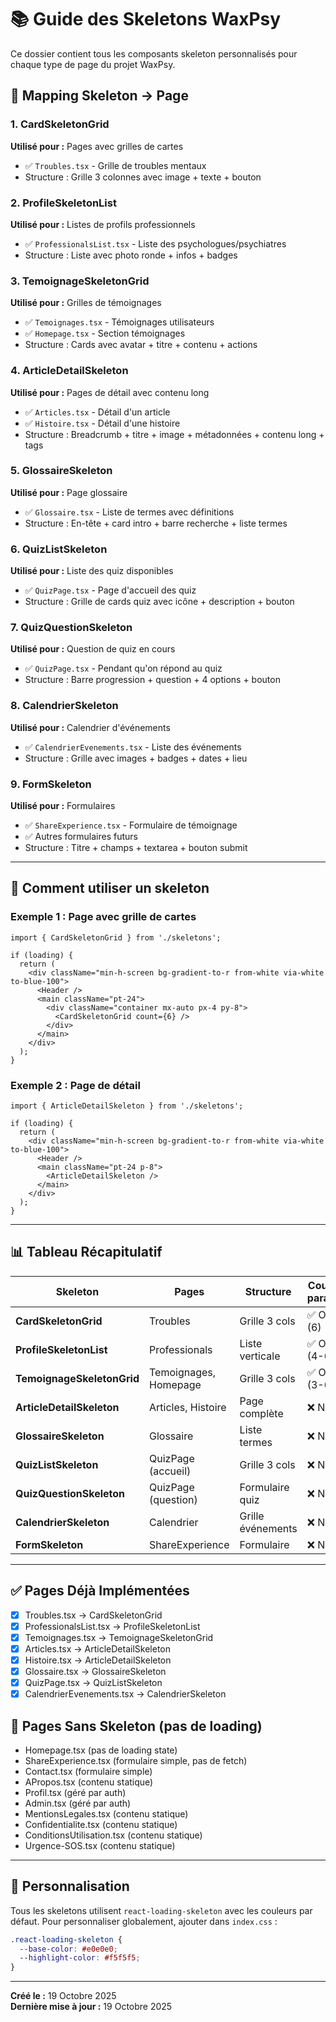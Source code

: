 # 📚 Guide des Skeletons WaxPsy

Ce dossier contient tous les composants skeleton personnalisés pour chaque type de page du projet WaxPsy.

## 🎯 Mapping Skeleton → Page

### **1. CardSkeletonGrid**
**Utilisé pour :** Pages avec grilles de cartes
- ✅ `Troubles.tsx` - Grille de troubles mentaux
- Structure : Grille 3 colonnes avec image + texte + bouton

### **2. ProfileSkeletonList**
**Utilisé pour :** Listes de profils professionnels
- ✅ `ProfessionalsList.tsx` - Liste des psychologues/psychiatres
- Structure : Liste avec photo ronde + infos + badges

### **3. TemoignageSkeletonGrid**
**Utilisé pour :** Grilles de témoignages
- ✅ `Temoignages.tsx` - Témoignages utilisateurs
- ✅ `Homepage.tsx` - Section témoignages
- Structure : Cards avec avatar + titre + contenu + actions

### **4. ArticleDetailSkeleton**
**Utilisé pour :** Pages de détail avec contenu long
- ✅ `Articles.tsx` - Détail d'un article
- ✅ `Histoire.tsx` - Détail d'une histoire
- Structure : Breadcrumb + titre + image + métadonnées + contenu long + tags

### **5. GlossaireSkeleton**
**Utilisé pour :** Page glossaire
- ✅ `Glossaire.tsx` - Liste de termes avec définitions
- Structure : En-tête + card intro + barre recherche + liste termes

### **6. QuizListSkeleton**
**Utilisé pour :** Liste des quiz disponibles
- ✅ `QuizPage.tsx` - Page d'accueil des quiz
- Structure : Grille de cards quiz avec icône + description + bouton

### **7. QuizQuestionSkeleton**
**Utilisé pour :** Question de quiz en cours
- ✅ `QuizPage.tsx` - Pendant qu'on répond au quiz
- Structure : Barre progression + question + 4 options + bouton

### **8. CalendrierSkeleton**
**Utilisé pour :** Calendrier d'événements
- ✅ `CalendrierEvenements.tsx` - Liste des événements
- Structure : Grille avec images + badges + dates + lieu

### **9. FormSkeleton**
**Utilisé pour :** Formulaires
- ✅ `ShareExperience.tsx` - Formulaire de témoignage
- ✅ Autres formulaires futurs
- Structure : Titre + champs + textarea + bouton submit

---

## 🔧 Comment utiliser un skeleton

### Exemple 1 : Page avec grille de cartes
```tsx
import { CardSkeletonGrid } from './skeletons';

if (loading) {
  return (
    <div className="min-h-screen bg-gradient-to-r from-white via-white to-blue-100">
      <Header />
      <main className="pt-24">
        <div className="container mx-auto px-4 py-8">
          <CardSkeletonGrid count={6} />
        </div>
      </main>
    </div>
  );
}
```

### Exemple 2 : Page de détail
```tsx
import { ArticleDetailSkeleton } from './skeletons';

if (loading) {
  return (
    <div className="min-h-screen bg-gradient-to-r from-white via-white to-blue-100">
      <Header />
      <main className="pt-24 p-8">
        <ArticleDetailSkeleton />
      </main>
    </div>
  );
}
```

---

## 📊 Tableau Récapitulatif

| Skeleton | Pages | Structure | Count param |
|----------|-------|-----------|-------------|
| **CardSkeletonGrid** | Troubles | Grille 3 cols | ✅ Oui (6) |
| **ProfileSkeletonList** | Professionals | Liste verticale | ✅ Oui (4-6) |
| **TemoignageSkeletonGrid** | Temoignages, Homepage | Grille 3 cols | ✅ Oui (3-6) |
| **ArticleDetailSkeleton** | Articles, Histoire | Page complète | ❌ Non |
| **GlossaireSkeleton** | Glossaire | Liste termes | ❌ Non |
| **QuizListSkeleton** | QuizPage (accueil) | Grille 3 cols | ❌ Non |
| **QuizQuestionSkeleton** | QuizPage (question) | Formulaire quiz | ❌ Non |
| **CalendrierSkeleton** | Calendrier | Grille événements | ❌ Non |
| **FormSkeleton** | ShareExperience | Formulaire | ❌ Non |

---

## ✅ Pages Déjà Implémentées

- [x] Troubles.tsx → CardSkeletonGrid
- [x] ProfessionalsList.tsx → ProfileSkeletonList
- [x] Temoignages.tsx → TemoignageSkeletonGrid
- [x] Articles.tsx → ArticleDetailSkeleton
- [x] Histoire.tsx → ArticleDetailSkeleton
- [x] Glossaire.tsx → GlossaireSkeleton
- [x] QuizPage.tsx → QuizListSkeleton
- [x] CalendrierEvenements.tsx → CalendrierSkeleton

## 📝 Pages Sans Skeleton (pas de loading)

- Homepage.tsx (pas de loading state)
- ShareExperience.tsx (formulaire simple, pas de fetch)
- Contact.tsx (formulaire simple)
- APropos.tsx (contenu statique)
- Profil.tsx (géré par auth)
- Admin.tsx (géré par auth)
- MentionsLegales.tsx (contenu statique)
- Confidentialite.tsx (contenu statique)
- ConditionsUtilisation.tsx (contenu statique)
- Urgence-SOS.tsx (contenu statique)

---

## 🎨 Personnalisation

Tous les skeletons utilisent `react-loading-skeleton` avec les couleurs par défaut.
Pour personnaliser globalement, ajouter dans `index.css` :

```css
.react-loading-skeleton {
  --base-color: #e0e0e0;
  --highlight-color: #f5f5f5;
}
```

---

**Créé le :** 19 Octobre 2025  
**Dernière mise à jour :** 19 Octobre 2025
